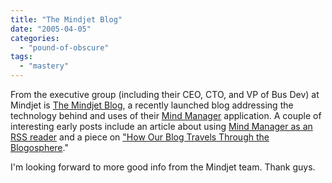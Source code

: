 ```yaml
---
title: "The Mindjet Blog"
date: "2005-04-05"
categories: 
  - "pound-of-obscure"
tags: 
  - "mastery"
---
```


From the executive group (including their CEO, CTO, and VP of Bus Dev) at Mindjet is [The Mindjet Blog](http://blog.mindjet.com/), a recently launched blog addressing the technology behind and uses of their [Mind Manager](http://www.mindjet.com) application. A couple of interesting early posts include an article about using [Mind Manager as an RSS reader](http://blog.mindjet.com/2005/03/mindmanager-your-new-visual-rss-reader) and a piece on ["How Our Blog Travels Through the Blogosphere](http://blog.mindjet.com/2005/03/how-our-blog-travels-through-the-blogosphere)."  
  
I'm looking forward to more good info from the Mindjet team. Thank guys.
